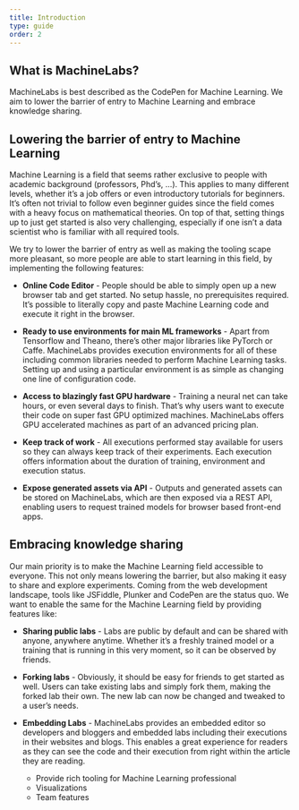 ```yaml
---
title: Introduction
type: guide
order: 2
---
```


## What is MachineLabs?

MachineLabs is best described as the CodePen for Machine Learning. We aim to lower the barrier of entry to Machine Learning and embrace knowledge sharing.

## Lowering the barrier of entry to Machine Learning

Machine Learning is a field that seems rather exclusive to people with academic background (professors, Phd’s, …). This applies to many different levels, whether it’s a job offers or even introductory tutorials for beginners. It’s often not trivial to follow even beginner guides since the field comes with a heavy focus on mathematical theories. On top of that, setting things up to just get started is also very challenging, especially if one isn’t a data scientist who is familiar with all required tools.

We try to lower the barrier of entry as well as making the tooling scape more pleasant, so more people are able to start learning in this field, by implementing the following features:

* **Online Code Editor** - People should be able to simply open up a new browser tab and get started. No setup hassle, no prerequisites required. It’s possible to literally copy and paste Machine Learning code and execute it right in the browser.

* **Ready to use environments for main ML frameworks** - Apart from Tensorflow and Theano, there’s other major libraries like PyTorch or Caffe. MachineLabs provides execution environments for all of these including common libraries needed to perform Machine Learning tasks. Setting up and using a particular environment is as simple as changing one line of configuration code. 

* **Access to blazingly fast GPU hardware** - Training a neural net can take hours, or even several days to finish. That’s why users want to execute their code on super fast GPU optimized machines. MachineLabs offers GPU accelerated machines as part of an advanced pricing plan.

* **Keep track of work** - All executions performed stay available for users so they can always keep track of their experiments. Each execution offers information about the duration of training, environment and execution status.

* **Expose generated assets via API** - Outputs and generated assets can be stored on MachineLabs, which are then exposed via a REST API, enabling users to request trained models for browser based front-end apps.

## Embracing knowledge sharing

Our main priority is to make the Machine Learning field accessible to everyone. This not only means lowering the barrier, but also making it easy to share and explore experiments. Coming from the web development landscape, tools like JSFiddle, Plunker and CodePen are the status quo. We want to enable the same for the Machine Learning field by providing features like:

* **Sharing public labs** - Labs are public by default and can be shared with anyone, anywhere anytime. Whether it’s a freshly trained model or a training that is running in this very moment, so it can be observed by friends.


* **Forking labs** - Obviously, it should be easy for friends to get started as well. Users can take existing labs and simply fork them, making the forked lab their own. The new lab can now be changed and tweaked to a user’s needs.


* **Embedding Labs** - MachineLabs provides an embedded editor so developers and bloggers and embedded labs including their executions in their websites and blogs. This enables a great experience for readers as they can see the code and their execution from right within the article they are reading.

  * Provide rich tooling for Machine Learning professional
  * Visualizations
  * Team features


